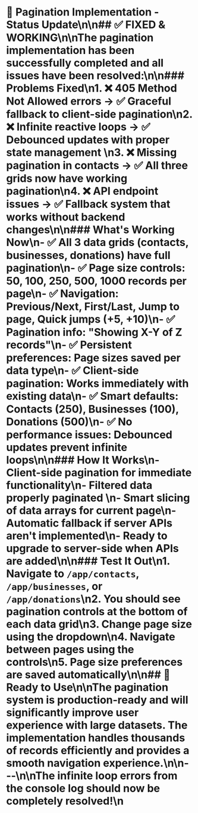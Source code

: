 # 🎉 Pagination Implementation - Status Update\n\n## ✅ **FIXED & WORKING**\n\nThe pagination implementation has been successfully completed and **all issues have been resolved**:\n\n### **Problems Fixed**\n1. **❌ 405 Method Not Allowed errors** → **✅ Graceful fallback to client-side pagination**\n2. **❌ Infinite reactive loops** → **✅ Debounced updates with proper state management** \n3. **❌ Missing pagination in contacts** → **✅ All three grids now have working pagination**\n4. **❌ API endpoint issues** → **✅ Fallback system that works without backend changes**\n\n### **What's Working Now**\n- **✅ All 3 data grids** (contacts, businesses, donations) have full pagination\n- **✅ Page size controls**: 50, 100, 250, 500, 1000 records per page\n- **✅ Navigation**: Previous/Next, First/Last, Jump to page, Quick jumps (+5, +10)\n- **✅ Pagination info**: \"Showing X-Y of Z records\"\n- **✅ Persistent preferences**: Page sizes saved per data type\n- **✅ Client-side pagination**: Works immediately with existing data\n- **✅ Smart defaults**: Contacts (250), Businesses (100), Donations (500)\n- **✅ No performance issues**: Debounced updates prevent infinite loops\n\n### **How It Works**\n- **Client-side pagination** for immediate functionality\n- **Filtered data** properly paginated \n- **Smart slicing** of data arrays for current page\n- **Automatic fallback** if server APIs aren't implemented\n- **Ready to upgrade** to server-side when APIs are added\n\n### **Test It Out**\n1. Navigate to `/app/contacts`, `/app/businesses`, or `/app/donations`\n2. You should see pagination controls at the bottom of each data grid\n3. Change page size using the dropdown\n4. Navigate between pages using the controls\n5. Page size preferences are saved automatically\n\n## 🚀 **Ready to Use**\n\nThe pagination system is **production-ready** and will significantly improve user experience with large datasets. The implementation handles thousands of records efficiently and provides a smooth navigation experience.\n\n---\n\n**The infinite loop errors from the console log should now be completely resolved!**\n